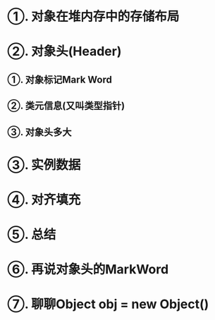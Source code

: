
# ①. 对象在堆内存中的存储布局

# ②. 对象头(Header)

## ①. 对象标记Mark Word


## ②. 类元信息(又叫类型指针)


## ③. 对象头多大

# ③. 实例数据

# ④. 对齐填充

# ⑤. 总结

# ⑥. 再说对象头的MarkWord

# ⑦. 聊聊Object obj = new Object()



































